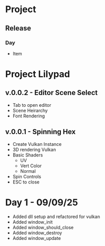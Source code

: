 # Project
## Release
### Day
- Item

# Project Lilypad

## v.0.0.2 - Editor Scene Select
- Tab to open editor
- Scene Heirarchy
- Font Rendering

## v.0.0.1 - Spinning Hex
- Create Vulkan Instance
- 3D rendering Vulkan 
- Basic Shaders
  * UV
  * Vert Color
  * Normal
- Spin Controls
- ESC to close 

# Day 1 - 09/09/25
- Added dll setup and refactored for vulkan
- Added window_init
- Added window_should_close
- Added window_destroy
- Added window_update
